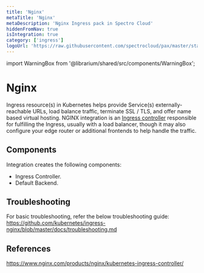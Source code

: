 ```yaml
---
title: 'Nginx'
metaTitle: 'Nginx'
metaDescription: 'Nginx Ingress pack in Spectro Cloud'
hiddenFromNav: true
isIntegration: true
category: ['ingress']
logoUrl: 'https://raw.githubusercontent.com/spectrocloud/pax/master/stable/addon/ingress/nginx_0.26.1/logo.png?token=APOFE6RYJ6VQMB2RVKIJCQS7AR5CK'
---
```


import WarningBox from '@librarium/shared/src/components/WarningBox';

# Nginx

Ingress resource(s) in Kubernetes helps provide Service(s) externally-reachable URLs, load balance traffic, terminate SSL / TLS, and offer name based virtual hosting. NGINX integration is an [Ingress controller](https://kubernetes.io/docs/concepts/services-networking/ingress-controllers) responsible for fulfilling the Ingress, usually with a load balancer, though it may also configure your edge router or additional frontends to help handle the traffic.

## Components

Integration creates the following components:
* Ingress Controller.
* Default Backend.

## Troubleshooting

For basic troubleshooting, refer the below troubleshooting guide:
https://github.com/kubernetes/ingress-nginx/blob/master/docs/troubleshooting.md

## References
https://www.nginx.com/products/nginx/kubernetes-ingress-controller/
